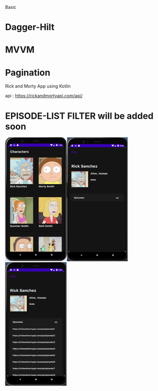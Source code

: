  Basic 
# Dagger-Hilt 
# MVVM 
# Pagination 
 Rick and Morty App using Kotlin

 api : https://rickandmortyapi.com/api/
 
# EPISODE-LIST FILTER will be added soon

<img src="https://github.com/alpertarhan/rickandmortyapp/blob/main/screenshots/mainscreen.png" style=" width:200px ; height:400px " /><img src="https://github.com/alpertarhan/rickandmortyapp/blob/main/screenshots/detailscreen.png" style=" width:200px ; height:400px " /><img src="https://github.com/alpertarhan/rickandmortyapp/blob/main/screenshots/detailepisodescreen.png" style=" width:200px ; height:400px " /> 



